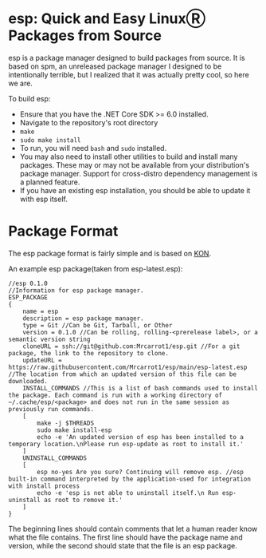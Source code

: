 # esp: Quick and Easy LinuxⓇ Packages from Source
esp is a package manager designed to build packages from source. It is based on spm, an unreleased package manager I designed to be intentionally terrible, but I realized that it was actually pretty cool, so here we are.

To build esp:
* Ensure that you have the .NET Core SDK >= 6.0 installed.
* Navigate to the repository's root directory
* `make`
* `sudo make install`
* To run, you will need `bash` and `sudo` installed.
* You may also need to install other utilities to build and install many packages. These may or may not be available from your distribution's package manager. Support for cross-distro dependency management is a planned feature.
* If you have an existing esp installation, you should be able to update it with esp itself.

# Package Format
The esp package format is fairly simple and is based on [KON](https://github.com/Mrcarrot1/KarrotObjectNotation).

An example esp package(taken from esp-latest.esp):
```
//esp 0.1.0
//Information for esp package manager.
ESP_PACKAGE
{
    name = esp
    description = esp package manager.
    type = Git //Can be Git, Tarball, or Other
    version = 0.1.0 //Can be rolling, rolling-<prerelease label>, or a semantic version string
    cloneURL = ssh://git@github.com:Mrcarrot1/esp.git //For a git package, the link to the repository to clone.
    updateURL = https://raw.githubusercontent.com/Mrcarrot1/esp/main/esp-latest.esp //The location from which an updated version of this file can be downloaded. 
    INSTALL_COMMANDS //This is a list of bash commands used to install the package. Each command is run with a working directory of ~/.cache/esp/<package> and does not run in the same session as previously run commands.
    [
        make -j $THREADS
        sudo make install-esp
        echo -e 'An updated version of esp has been installed to a temporary location.\nPlease run esp-update as root to install it.'
    ]
    UNINSTALL_COMMANDS
    [
        esp no-yes Are you sure? Continuing will remove esp. //esp built-in command interpreted by the application-used for integration with install process
        echo -e 'esp is not able to uninstall itself.\n Run esp-uninstall as root to remove it.'
    ]
}
```
The beginning lines should contain comments that let a human reader know what the file contains. The first line should have the package name and version, while the second should state that the file is an esp package.
